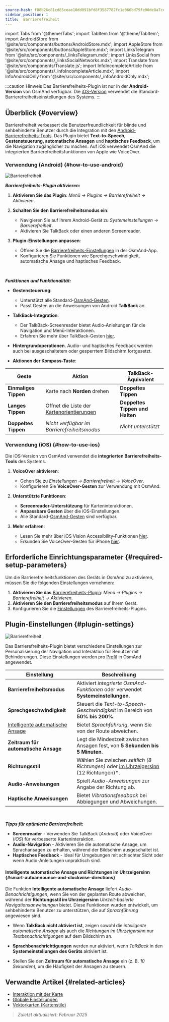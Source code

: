 ```yaml
---
source-hash: f88b26c81cd85ceae10dd091bfd8f3587782fc1e066bd79fe00de8a7ce769b72
sidebar_position: 1
title:  Barrierefreiheit
---
```

import Tabs from '@theme/Tabs';
import TabItem from '@theme/TabItem';
import AndroidStore from '@site/src/components/buttons/AndroidStore.mdx';
import AppleStore from '@site/src/components/buttons/AppleStore.mdx';
import LinksTelegram from '@site/src/components/_linksTelegram.mdx';
import LinksSocial from '@site/src/components/_linksSocialNetworks.mdx';
import Translate from '@site/src/components/Translate.js';
import InfoIncompleteArticle from '@site/src/components/_infoIncompleteArticle.mdx';
import InfoAndroidOnly from '@site/src/components/_infoAndroidOnly.mdx';


:::caution Hinweis
Das Barrierefreiheits-Plugin ist nur in der **Android-Version** von OsmAnd verfügbar. Die [iOS-Version](#how-to-use-ios) verwendet die Standard-Barrierefreiheitseinstellungen des Systems.
:::

## Überblick {#overview}

Barrierefreiheit verbessert die Benutzerfreundlichkeit für blinde und sehbehinderte Benutzer durch die Integration mit den [Android-Barrierefreiheits-Tools](https://www.android.com/accessibility/). Das Plugin bietet **Text-to-Speech, Gestensteuerung, automatische Ansagen** und **haptisches Feedback**, um die Navigation zugänglicher zu machen. Auf iOS verwendet OsmAnd die integrierten Barrierefreiheitsfunktionen von Apple wie VoiceOver.


### Verwendung (Android) {#how-to-use-android}

![Barrierefreiheit](@site/static/img/plugins/Accessibility/access_turned_off.png)

***Barrierefreiheits-Plugin aktivieren:***

1. **Aktivieren Sie das Plugin**: *Menü → Plugins → Barrierefreiheit → Aktivieren*.

2. **Schalten Sie den Barrierefreiheitsmodus ein**:
   - Navigieren Sie auf Ihrem Android-Gerät zu *Systemeinstellungen → Barrierefreiheit*.
   - Aktivieren Sie TalkBack oder einen anderen Screenreader.

3. **Plugin-Einstellungen anpassen**:
   - Öffnen Sie die [Barrierefreiheits-Einstellungen](#plugin-settings) in der OsmAnd-App.
   - Konfigurieren Sie Funktionen wie Sprechgeschwindigkeit, automatische Ansage und haptisches Feedback.

<br/>

***Funktionen und Funktionalität:***

- **Gestensteuerung**:
   - Unterstützt alle Standard-[OsmAnd-Gesten](../map/interact-with-map#gestures).
   - Passt Gesten an die Anweisungen von Android **TalkBack** an.

- **TalkBack-Integration**:
   - Der TalkBack-Screenreader bietet Audio-Anleitungen für die Navigation und Menü-Interaktionen.
   - Erfahren Sie mehr über TalkBack-Gesten [hier](https://support.google.com/accessibility/android/answer/6151827?hl=en&ref_topic=10601570#zippy=%2Cother%2Cbasic-navigation).

- **Hintergrundoperationen**. Audio- und haptisches Feedback werden auch bei ausgeschaltetem oder gesperrtem Bildschirm fortgesetzt.

- **Aktionen der Kompass-Taste**:

| Geste | Aktion | TalkBack-Äquivalent |
|-----|-----|-----|
| **Einmaliges Tippen** | Karte nach **Norden** drehen | **Doppeltes Tippen** |
| **Langes Tippen** | Öffnet die Liste der [Kartenorientierungen](../map/interact-with-map.md#map-orientation-modes) | **Doppeltes Tippen und Halten** |
| **Doppeltes Tippen** | *Nicht verfügbar im Barrierefreiheitsmodus* | *Nicht unterstützt* |


### Verwendung (iOS) {#how-to-use-ios}

Die iOS-Version von OsmAnd verwendet die **integrierten Barrierefreiheits-Tools** des Systems.

1. **VoiceOver aktivieren**:
   - Gehen Sie zu *Einstellungen → Barrierefreiheit → VoiceOver*.
   - Konfigurieren Sie **VoiceOver-Gesten** zur Verwendung mit OsmAnd.

2. **Unterstützte Funktionen**:
   - **Screenreader-Unterstützung** für Karteninteraktionen.
   - **Anpassbare Gesten** über die iOS-Einstellungen.
   - Alle Standard-[OsmAnd-Gesten](../map/interact-with-map#gestures) sind verfügbar.

3. **Mehr erfahren**:
   - Lesen Sie mehr über iOS Vision Accessibility-Funktionen [hier](https://www.apple.com/accessibility/vision/).
   - Erkunden Sie VoiceOver-Gesten für iPhone [hier](https://support.apple.com/en-gb/guide/iphone/iph3e2e2281/ios).


## Erforderliche Einrichtungsparameter {#required-setup-parameters}

Um die Barrierefreiheitsfunktionen des Geräts in OsmAnd zu aktivieren, müssen Sie die folgenden Einstellungen vornehmen:

1. **Aktivieren Sie das** [Barrierefreiheits-Plugin](../plugins/index.md#enable--disable): *Menü → Plugins → Barrierefreiheit → Aktivieren*.
2. **Aktivieren Sie den Barrierefreiheitsmodus** auf Ihrem Gerät.
3. Konfigurieren Sie die [Einstellungen](#plugin-settings) des Barrierefreiheits-Plugins.


## Plugin-Einstellungen {#plugin-settings}

*<Translate android="true" ids="shared_string_menu,plugins_menu_group,shared_string_accessibility,shared_string_settings"/>*

![Barrierefreiheit](@site/static/img/plugins/Accessibility/access_.png)

Das Barrierefreiheits-Plugin bietet verschiedene Einstellungen zur Personalisierung der Navigation und Interaktion für Benutzer mit Behinderungen. Diese Einstellungen werden pro [Profil](../personal/profiles.md) in OsmAnd angewendet.

| Einstellung                   | Beschreibung |
|---------------------------|-------------|
| **Barrierefreiheitsmodus**    | Aktiviert *integrierte OsmAnd-Funktionen* oder verwendet **Systemeinstellungen**. |
| **Sprechgeschwindigkeit**           | Steuert die *Text-to-Speech-Geschwindigkeit* im Bereich von **50% bis 200%**. |
| [Intelligente automatische Ansage](#smart-autoannounce-and-clockwise-directions)    | Bietet *Sprachführung*, wenn Sie von der Route abweichen. |
| **Zeitraum für automatische Ansage**   | Legt die Mindestzeit zwischen Ansagen fest, von **5 Sekunden bis 5 Minuten**. |
| **Richtungsstil**       | Wählen Sie zwischen *seitlich (8 Richtungen)* oder [im Uhrzeigersinn](#smart-autoannounce-and-clockwise-directions) (12 Richtungen)*. |
| **Audio-Anweisungen**      | Spielt *Audio-Anweisungen* zur Angabe der Richtung ab. |
| **Haptische Anweisungen**     | Bietet *Vibrationsfeedback* bei Abbiegungen und Abweichungen.|

<!--
- **Accessibility Mode**. Enable special tools that help people with disabilities interact with the OsmAnd app. There are three modes: *On* - turns on the built-in OsmAnd features, *Off* - turns off all plugin features, and *According to the Android system settings* - turns on Android system settings.

- **Speech rate**. Adjust the speech rate of the text-to-speech, ranging from 50%  to 200%.

- **Smart autoannounce**. If enabled, you will receive voice announcements when you deviate from the set track.

- **Autoannounce period**. This is an automatic announcement of the direction and distance to your destination. You can select a minimal time between announcements, ranging from 5 seconds to 5 minutes.

- **Direction style**. Choose how the OsmAnd app will notify you about directions. *Sidewise* - indicates the direction to the sides of the world (8 directions), *Clockwise* - indicates directions oriented to the clock face (12 directions).

- **Audio directions**. Provides feedback when navigating by indicating the direction to the target point with sound.

- **Haptic directions**. This setting provides haptic feedback when navigating. The vibration indicates the direction to the target point and deviations from the path.
-->

<br/>

***Tipps für optimierte Barrierefreiheit:***

- **Screenreader** - Verwenden Sie TalkBack (*Android*) oder VoiceOver (*iOS*) für verbesserte Karteninteraktion.
- **Audio-Navigation** - Aktivieren Sie die automatische Ansage, um Sprachansagen zu erhalten, während der Bildschirm ausgeschaltet ist.
- **Haptisches Feedback** - Ideal für Umgebungen mit schlechter Sicht oder wenn Audio-Anleitungen unpraktisch sind.


#### Intelligente automatische Ansage und Richtungen im Uhrzeigersinn {#smart-autoannounce-and-clockwise-directions}

Die Funktion **Intelligente automatische Ansage** liefert *Audio-Benachrichtigungen*, wenn Sie von der geplanten Route abweichen, während der **Richtungsstil im Uhrzeigersinn** *Uhrzeit-basierte Navigationsanweisungen* bietet. Diese Funktionen wurden entwickelt, um sehbehinderte Benutzer zu unterstützen, die auf *Sprachführung* angewiesen sind.

- Wenn **TalkBack nicht aktiviert ist**, zeigen sowohl die *intelligente automatische Ansage* als auch die *Richtungen im Uhrzeigersinn* nur *Textbenachrichtigungen* auf dem Bildschirm an.

- **Sprachbenachrichtigungen** werden nur aktiviert, wenn *TalkBack* in den **Systemeinstellungen des Geräts** aktiviert ist.

- Stellen Sie den **Zeitraum für automatische Ansage** ein (z. B. *10 Sekunden*), um die Häufigkeit der Ansagen zu steuern.


## Verwandte Artikel {#related-articles}

- [Interaktion mit der Karte](../../user/map/interact-with-map.md)
- [Globale Einstellungen](../../user/personal/global-settings.md)
- [Vektorkarten (Kartenstile)](../../user/map/vector-maps.md)

> *Zuletzt aktualisiert: Februar 2025*